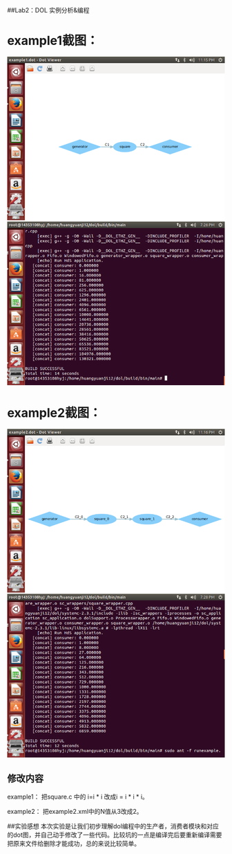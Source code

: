 ##Lab2：DOL 实例分析&编程





# example1截图：

![Alt text](./dol1.png)
![Alt text](./Ubuntu-2016-10-17-10-26-53.png)

# example2截图：

![Alt text](./dol2.png)
![Alt text](./Ubuntu-2016-10-17-10-28-08.png)

## 修改内容
example1：
把square.c 中的 i=i * i 改成i = i * i * i。

example2：
把example2.xml中的N值从3改成2。

##实验感想
本次实验是让我们初步理解dol编程中的生产者，消费者模块和对应的dot图，并自己动手修改了一些代码。比较坑的一点是编译完后要重新编译需要把原来文件给删除才能成功，总的来说比较简单。
